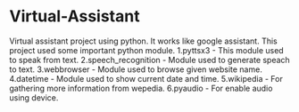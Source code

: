 # Virtual-Assistant
Virtual assistant project using python. It works like google assistant. This project used some important python module. 
1.pyttsx3 - This module used to speak from text.
2.speech_recognition - Module used to generate speach to text.
3.webbrowser - Module used to browse given website name.
4.datetime - Module used to show current date and time.
5.wikipedia - For gathering more information from wepedia. 
6.pyaudio - For enable audio using device.
